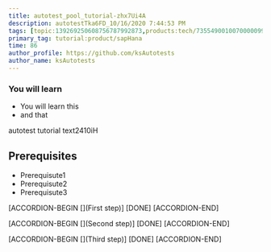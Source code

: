 ```yaml
---
title: autotest_pool_tutorial-zhx7Ui4A
description: autotestTka6FD_10/16/2020 7:44:53 PM
tags: [topic:139269250608756787992873,products:tech/73554900100700000996,tutorial:experience/advanced]
primary_tag: tutorial:product/sapHana
time: 86
author_profile: https://github.com/ksAutotests
author_name: ksAutotests
---
```

### You will learn
- You will learn this
- and that

autotest tutorial text2410iH

## Prerequisites
- Prerequisute1
- Prerequisute2
- Prerequisute3

[ACCORDION-BEGIN [](First step)]
[DONE]
[ACCORDION-END]

[ACCORDION-BEGIN [](Second step)]
[DONE]
[ACCORDION-END]

[ACCORDION-BEGIN [](Third step)]
[DONE]
[ACCORDION-END]

